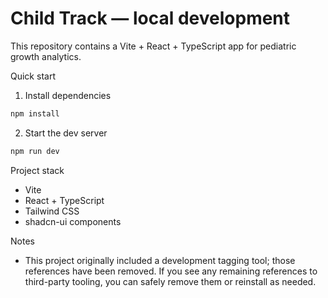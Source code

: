 # Child Track — local development

This repository contains a Vite + React + TypeScript app for pediatric growth analytics.

Quick start

1. Install dependencies

```sh
npm install
```

2. Start the dev server

```sh
npm run dev
```

Project stack

- Vite
- React + TypeScript
- Tailwind CSS
- shadcn-ui components

Notes

- This project originally included a development tagging tool; those references have been removed. If you see any remaining references to third-party tooling, you can safely remove them or reinstall as needed.

